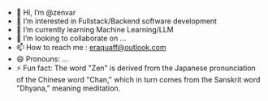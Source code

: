 - 👋 Hi, I’m @zenvar
- 👀 I’m interested in Fullstack/Backend software development
- 🌱 I’m currently learning Machine Learning/LLM
- 💞️ I’m looking to collaborate on ...
- 📫 How to reach me :  eraquaff@outlook.com  
- 😄 Pronouns: ...
- ⚡ Fun fact: The word "Zen" is derived from the Japanese pronunciation of the Chinese word "Chan," which in turn comes from the Sanskrit word "Dhyana," meaning meditation.

<!---
zenvar/zenvar is a ✨ special ✨ repository because its `README.md` (this file) appears on your GitHub profile.
You can click the Preview link to take a look at your changes.
--->
